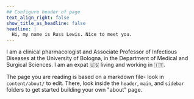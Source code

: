 ```yaml
---
## Configure header of page
text_align_right: false
show_title_as_headline: false
headline: |
  Hi, my name is Russ Lewis. Nice to meet you.
---
```


<!-- this is a subheadline -->
I am a clinical pharmacologist and Associate Professor of Infectious Diseases at the University of Bologna, in the Department of Medical and Surgical Sciences. I am an expat :us: living and working in :it:.


The page you are reading is based on a markdown file- look in `content/about/` to edit. There, look inside the `header`, `main`, and `sidebar` folders to get started building your own "about" page.